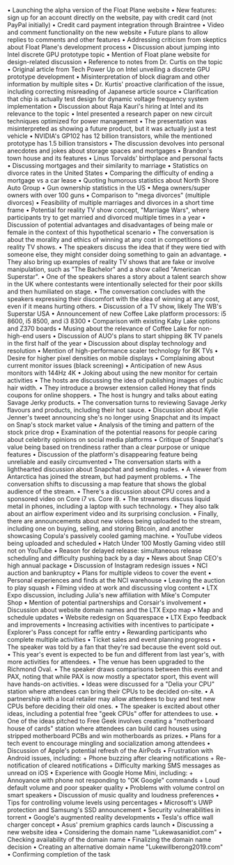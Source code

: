 • Launching the alpha version of the Float Plane website
• New features: sign up for an account directly on the website, pay with credit card (not PayPal initially)
• Credit card payment integration through Braintree
• Video and comment functionality on the new website
• Future plans to allow replies to comments and other features
• Addressing criticism from skeptics about Float Plane's development process
• Discussion about jumping into Intel discrete GPU prototype topic
• Mention of Float plane website for design-related discussion
• Reference to notes from Dr. Curtis on the topic
• Original article from Tech Power Up on Intel unveiling a discrete GPU prototype development
• Misinterpretation of block diagram and other information by multiple sites
• Dr. Kurtis' proactive clarification of the issue, including correcting misreading of Japanese article source
• Clarification that chip is actually test design for dynamic voltage frequency system implementation
• Discussion about Raja Kauri's hiring at Intel and its relevance to the topic
• Intel presented a research paper on new circuit techniques optimized for power management
• The presentation was misinterpreted as showing a future product, but it was actually just a test vehicle
• NVIDIA's GP102 has 12 billion transistors, while the mentioned prototype has 1.5 billion transistors
• The discussion devolves into personal anecdotes and jokes about storage spaces and mortgages
• Brandon's town house and its features
• Linus Torvalds' birthplace and personal facts
• Discussing mortgages and their similarity to marriage
• Statistics on divorce rates in the United States
• Comparing the difficulty of ending a mortgage vs a car lease
• Quoting humorous statistics about North Shore Auto Group
• Gun ownership statistics in the US
• Mega owners/super owners with over 100 guns
• Comparison to "mega divorces" (multiple divorces)
• Feasibility of multiple marriages and divorces in a short time frame
• Potential for reality TV show concept, "Marriage Wars", where participants try to get married and divorced multiple times in a year
• Discussion of potential advantages and disadvantages of being male or female in the context of this hypothetical scenario
• The conversation is about the morality and ethics of winning at any cost in competitions or reality TV shows.
• The speakers discuss the idea that if they were tied with someone else, they might consider doing something to gain an advantage.
• They also bring up examples of reality TV shows that are fake or involve manipulation, such as "The Bachelor" and a show called "American Superstar".
• One of the speakers shares a story about a talent search show in the UK where contestants were intentionally selected for their poor skills and then humiliated on stage.
• The conversation concludes with the speakers expressing their discomfort with the idea of winning at any cost, even if it means hurting others.
• Discussion of a TV show, likely The WB's Superstar USA
• Announcement of new Coffee Lake platform processors: i5 8600, i5 8500, and i3 8300
• Comparison with existing Kaby Lake options and Z370 boards
• Musing about the relevance of Coffee Lake for non-high-end users
• Discussion of AUO's plans to start shipping 8K TV panels in the first half of the year
• Discussion about display technology and resolution
• Mention of high-performance scaler technology for 8K TVs
• Desire for higher pixel densities on mobile displays
• Complaining about current monitor issues (black screening)
• Anticipation of new Asus monitors with 144Hz 4K
• Joking about using the new monitor for certain activities
• The hosts are discussing the idea of publishing images of pubic hair width.
• They introduce a browser extension called Honey that finds coupons for online shoppers.
• The host is hungry and talks about eating Savage Jerky products.
• The conversation turns to reviewing Savage Jerky flavours and products, including their hot sauce.
• Discussion about Kylie Jenner's tweet announcing she's no longer using Snapchat and its impact on Snap's stock market value
• Analysis of the timing and pattern of the stock price drop
• Examination of the potential reasons for people caring about celebrity opinions on social media platforms
• Critique of Snapchat's value being based on trendiness rather than a clear purpose or unique features
• Discussion of the platform's disappearing feature being unreliable and easily circumvented
• The conversation starts with a lighthearted discussion about Snapchat and sending nudes.
• A viewer from Antarctica has joined the stream, but had payment problems.
• The conversation shifts to discussing a map feature that shows the global audience of the stream.
• There's a discussion about CPU cores and a sponsored video on Core i7 vs. Core i9.
• The streamers discuss liquid metal in phones, including a laptop with such technology.
• They also talk about an airflow experiment video and its surprising conclusion.
• Finally, there are announcements about new videos being uploaded to the stream, including one on buying, selling, and storing Bitcoin, and another showcasing Copula's passively cooled gaming machine.
• YouTube videos being uploaded and scheduled
• Hatch Under 100 Mostly Gaming video still not on YouTube
• Reason for delayed release: simultaneous release scheduling and difficulty pushing back by a day
• News about Snap CEO's high annual package
• Discussion of Instagram redesign issues
• NCI auction and bankruptcy
• Plans for multiple videos to cover the event
• Personal experiences and finds at the NCI warehouse
• Leaving the auction to play squash
• Filming video at work and discussing vlog content
• LTX Expo discussion, including Julia's new affiliation with Mike's Computer Shop
• Mention of potential partnerships and Corsair's involvement
• Discussion about website domain names and the LTX Expo map
• Map and schedule updates
• Website redesign on Squarespace
• LTX Expo feedback and improvements
• Increasing activities with incentives to participate
• Explorer's Pass concept for raffle entry
• Rewarding participants who complete multiple activities
• Ticket sales and event planning progress
• The speaker was told by a fan that they're sad because the event sold out.
• This year's event is expected to be fun and different from last year's, with more activities for attendees.
• The venue has been upgraded to the Richmond Oval.
• The speaker draws comparisons between this event and PAX, noting that while PAX is now mostly a spectator sport, this event will have hands-on activities.
• Ideas were discussed for a "Delia your CPU" station where attendees can bring their CPUs to be decided on-site.
• A partnership with a local retailer may allow attendees to buy and test new CPUs before deciding their old ones.
• The speaker is excited about other ideas, including a potential free "geek CPUs" offer for attendees to use.
• One of the ideas pitched to Free Geek involves creating a "motherboard house of cards" station where attendees can build card houses using stripped motherboard PCBs and win motherboards as prizes.
• Plans for a tech event to encourage mingling and socialization among attendees
• Discussion of Apple's potential refresh of the AirPods
• Frustration with Android issues, including:
	+ Phone buzzing after clearing notifications
	+ Re-notification of cleared notifications
	+ Difficulty marking SMS messages as unread on iOS
• Experience with Google Home Mini, including:
	+ Annoyance with phone not responding to "OK Google" commands
	+ Loud default volume and poor speaker quality
• Problems with volume control on smart speakers
• Discussion of music quality and loudness preferences
• Tips for controlling volume levels using percentages
• Microsoft's UWP protection and Samsung's SSD announcement
• Security vulnerabilities in torrent
• Google's augmented reality developments
• Tesla's office wall charger concept
• Asus' premium graphics cards launch
• Discussing a new website idea
• Considering the domain name "Lukewasanidiot.com"
• Checking availability of the domain name
• Finalizing the domain name decision
• Creating an alternative domain name "Lukewillberong2019.com" 
• Confirming completion of the task